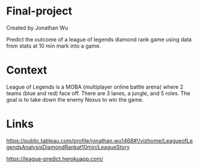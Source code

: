 # Final-project
Created by Jonathan Wu

Predict the outcome of a league of legends diamond rank game using data from stats at 10 min mark into a game.

# Context
League of Legends is a MOBA (multiplayer online battle arena) where 2 teams (blue and red) face off. There are 3 lanes, a jungle, and 5 roles. The goal is to take down the enemy Nexus to win the game.

# Links
https://public.tableau.com/profile/jonathan.wu1468#!/vizhome/LeagueofLegendsAnalysisDiamondRankat10min/LeagueStory

https://league-predict.herokuapp.com/